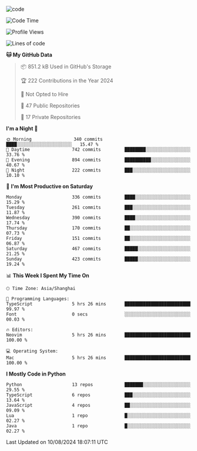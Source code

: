 
<!--
**liuyaanng/liuyaanng** is a ✨ _special_ ✨ repository because its `README.md` (this file) appears on your GitHub profile.

Here are some ideas to get you started:

- 🔭 I’m currently working on ...
- 🌱 I’m currently learning ...
- 👯 I’m looking to collaborate on ...
- 🤔 I’m looking for help with ...
- 💬 Ask me about ...
- 📫 How to reach me: ...
- 😄 Pronouns: ...
- ⚡ Fun fact: ...
-->


![code](https://cdn.jsdelivr.net/gh/liuyaanng/liuyaanng@1.0/code.gif) 

<!--START_SECTION:waka-->
![Code Time](http://img.shields.io/badge/Code%20Time-654%20hrs%2010%20mins-blue)

![Profile Views](http://img.shields.io/badge/Profile%20Views-0-blue)

![Lines of code](https://img.shields.io/badge/From%20Hello%20World%20I%27ve%20Written-14.7%20million%20lines%20of%20code-blue)

**🐱 My GitHub Data** 

> 📦 851.2 kB Used in GitHub's Storage 
 > 
> 🏆 222 Contributions in the Year 2024
 > 
> 🚫 Not Opted to Hire
 > 
> 📜 47 Public Repositories 
 > 
> 🔑 17 Private Repositories 
 > 
**I'm a Night 🦉** 

```text
🌞 Morning                340 commits         ████░░░░░░░░░░░░░░░░░░░░░   15.47 % 
🌆 Daytime                742 commits         ████████░░░░░░░░░░░░░░░░░   33.76 % 
🌃 Evening                894 commits         ██████████░░░░░░░░░░░░░░░   40.67 % 
🌙 Night                  222 commits         ███░░░░░░░░░░░░░░░░░░░░░░   10.10 % 
```
📅 **I'm Most Productive on Saturday** 

```text
Monday                   336 commits         ████░░░░░░░░░░░░░░░░░░░░░   15.29 % 
Tuesday                  261 commits         ███░░░░░░░░░░░░░░░░░░░░░░   11.87 % 
Wednesday                390 commits         ████░░░░░░░░░░░░░░░░░░░░░   17.74 % 
Thursday                 170 commits         ██░░░░░░░░░░░░░░░░░░░░░░░   07.73 % 
Friday                   151 commits         ██░░░░░░░░░░░░░░░░░░░░░░░   06.87 % 
Saturday                 467 commits         █████░░░░░░░░░░░░░░░░░░░░   21.25 % 
Sunday                   423 commits         █████░░░░░░░░░░░░░░░░░░░░   19.24 % 
```


📊 **This Week I Spent My Time On** 

```text
🕑︎ Time Zone: Asia/Shanghai

💬 Programming Languages: 
TypeScript               5 hrs 26 mins       █████████████████████████   99.97 % 
Font                     0 secs              ░░░░░░░░░░░░░░░░░░░░░░░░░   00.03 % 

🔥 Editors: 
Neovim                   5 hrs 26 mins       █████████████████████████   100.00 % 

💻 Operating System: 
Mac                      5 hrs 26 mins       █████████████████████████   100.00 % 
```

**I Mostly Code in Python** 

```text
Python                   13 repos            ███████░░░░░░░░░░░░░░░░░░   29.55 % 
TypeScript               6 repos             ███░░░░░░░░░░░░░░░░░░░░░░   13.64 % 
JavaScript               4 repos             ██░░░░░░░░░░░░░░░░░░░░░░░   09.09 % 
Lua                      1 repo              █░░░░░░░░░░░░░░░░░░░░░░░░   02.27 % 
Java                     1 repo              █░░░░░░░░░░░░░░░░░░░░░░░░   02.27 % 
```




 Last Updated on 10/08/2024 18:07:11 UTC
<!--END_SECTION:waka-->
